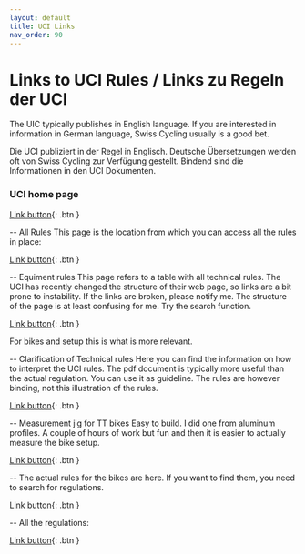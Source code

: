 ```yaml
---
layout: default
title: UCI Links
nav_order: 90
---
```


# Links to UCI Rules / Links zu Regeln der UCI
The UIC typically publishes in English language. If you are interested in information in German language, Swiss Cycling usually is a good bet.

Die UCI publiziert in der Regel in Englisch. Deutsche Übersetzungen werden oft von Swiss Cycling zur Verfügung gestellt. Bindend sind die Informationen in den UCI Dokumenten.

### UCI home page
[Link button](https://www.uci.org){: .btn }

-- All Rules
This page is the location from which you can access all the rules in place:

[Link button](https://www.uci.org/equipment/bh2JJzw1eB0n876rX2iB1){: .btn }

-- Equiment rules 
This page refers to a table with all technical rules. The UCI has recently changed the structure of their web page, so links are a bit prone to instability. If the links are broken, please notify me. The structure of the page is at least confusing for me. Try the search function.

[Link button](https://assets.ctfassets.net/761l7gh5x5an/wQympSG6EWlKq6o6HKw9E/ebb81ba6b3212a241f131dbed95226a3/1-GEN-20230220-E.pdf){: .btn }


For bikes and setup this is what is more relevant.

-- Clarification of Technical rules 
Here you can find the information on how to interpret the UCI rules. The pdf document is typically more useful than the actual regulation. You can use it as guideline. The rules are however binding, not this illustration of the rules.

[Link button](https://assets.ctfassets.net/761l7gh5x5an/6cmP3f8KY4mTfI6hAYCduP/bc302478704fbb84db10f47571a8a45c/Clarification_Guide_of_the_UCI_Technical_Regulation_-_20230126_-_ENG.pdf){: .btn }

-- Measurement jig for TT bikes 
Easy to build. I did one from aluminum profiles. A couple of hours of work but fun and then it is easier to actually measure the bike setup. 

[Link button](https://assets.ctfassets.net/761l7gh5x5an/1L97MeBmjVB12JHfJx5k5u/1bad025439e0f29d8a7b4f988f44bdb8/equipment-bicyclemeasuringjig-eng_english.pdf){: .btn }

-- The actual rules for the bikes are here. If you want to find them, you need to search for regulations.

[Link button](https://assets.ctfassets.net/761l7gh5x5an/wQympSG6EWlKq6o6HKw9E/3e1b6d0c106026312ad97c2a16ca150b/1-GEN-20220128-E.pdf){: .btn }

-- All the regulations:

[Link button](https://www.uci.org/regulations/3MyLDDrwJCJJ0BGGOFzOat#part-i-general-organisation-of-cycling-as-a-sport){: .btn }

